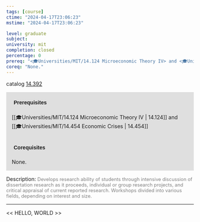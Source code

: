 ```yaml
---
tags: [course]
ctime: "2024-04-17T23:06:23"
mstime: "2024-04-17T23:06:23"

level: graduate
subject: 
university: mit
completion: closed
percentage: 0
prereq: "<🎓Universities/MIT/14.124 Microeconomic Theory IV> and <🎓Universities/MIT/14.454 Economic Crises>"
coreq: "None."
---
```


catalog [14.392](http://student.mit.edu/catalog/m14a.html#14.392)

<span style="display: block; padding: 15px; background-color: rgb(100, 100, 100, 0.2);"><font id="m_prereq949_0" style="display: block; font-family: Arial, sans-serif; font-weight: bold; padding: 5px">Prerequisites</font><br><span id="prereq949_0">[[🎓Universities/MIT/14.124 Microeconomic Theory IV | 14.124]] and [[🎓Universities/MIT/14.454 Economic Crises | 14.454]]</span></span>
<span style="display: block; padding: 15px; background-color: rgb(100, 100, 100, 0.2);"><font id="m_coreq949_0" style="display: block; font-family: Arial, sans-serif; font-weight: bold; padding: 5px">Corequisites</font><br><span id="coreq949_0">None.</span></span>

<font style="">Description:</font>
<font style="color: grey; font-size: 0.8rem;">Develops research ability of students through intensive discussion of dissertation research as it proceeds, individual or group research projects, and critical appraisal of current reported research. Workshops divided into various fields, depending on interest and size.</font>



---

<< HELLO, WORLD >>
